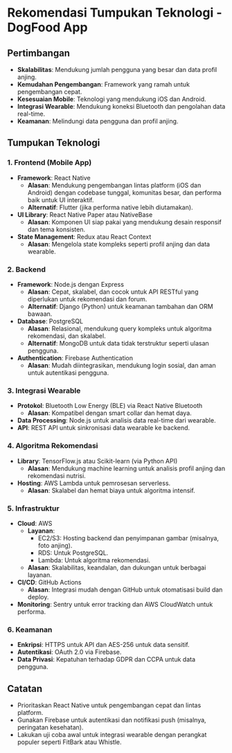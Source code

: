 # Rekomendasi Tumpukan Teknologi - DogFood App

## Pertimbangan
- **Skalabilitas**: Mendukung jumlah pengguna yang besar dan data profil anjing.
- **Kemudahan Pengembangan**: Framework yang ramah untuk pengembangan cepat.
- **Kesesuaian Mobile**: Teknologi yang mendukung iOS dan Android.
- **Integrasi Wearable**: Mendukung koneksi Bluetooth dan pengolahan data real-time.
- **Keamanan**: Melindungi data pengguna dan profil anjing.

## Tumpukan Teknologi
### 1. Frontend (Mobile App)
- **Framework**: React Native
  - **Alasan**: Mendukung pengembangan lintas platform (iOS dan Android) dengan codebase tunggal, komunitas besar, dan performa baik untuk UI interaktif.
  - **Alternatif**: Flutter (jika performa native lebih diutamakan).
- **UI Library**: React Native Paper atau NativeBase
  - **Alasan**: Komponen UI siap pakai yang mendukung desain responsif dan tema konsisten.
- **State Management**: Redux atau React Context
  - **Alasan**: Mengelola state kompleks seperti profil anjing dan data wearable.

### 2. Backend
- **Framework**: Node.js dengan Express
  - **Alasan**: Cepat, skalabel, dan cocok untuk API RESTful yang diperlukan untuk rekomendasi dan forum.
  - **Alternatif**: Django (Python) untuk keamanan tambahan dan ORM bawaan.
- **Database**: PostgreSQL
  - **Alasan**: Relasional, mendukung query kompleks untuk algoritma rekomendasi, dan skalabel.
  - **Alternatif**: MongoDB untuk data tidak terstruktur seperti ulasan pengguna.
- **Authentication**: Firebase Authentication
  - **Alasan**: Mudah diintegrasikan, mendukung login sosial, dan aman untuk autentikasi pengguna.

### 3. Integrasi Wearable
- **Protokol**: Bluetooth Low Energy (BLE) via React Native Bluetooth
  - **Alasan**: Kompatibel dengan smart collar dan hemat daya.
- **Data Processing**: Node.js untuk analisis data real-time dari wearable.
- **API**: REST API untuk sinkronisasi data wearable ke backend.

### 4. Algoritma Rekomendasi
- **Library**: TensorFlow.js atau Scikit-learn (via Python API)
  - **Alasan**: Mendukung machine learning untuk analisis profil anjing dan rekomendasi nutrisi.
- **Hosting**: AWS Lambda untuk pemrosesan serverless.
  - **Alasan**: Skalabel dan hemat biaya untuk algoritma intensif.

### 5. Infrastruktur
- **Cloud**: AWS
  - **Layanan**:
    - EC2/S3: Hosting backend dan penyimpanan gambar (misalnya, foto anjing).
    - RDS: Untuk PostgreSQL.
    - Lambda: Untuk algoritma rekomendasi.
  - **Alasan**: Skalabilitas, keandalan, dan dukungan untuk berbagai layanan.
- **CI/CD**: GitHub Actions
  - **Alasan**: Integrasi mudah dengan GitHub untuk otomatisasi build dan deploy.
- **Monitoring**: Sentry untuk error tracking dan AWS CloudWatch untuk performa.

### 6. Keamanan
- **Enkripsi**: HTTPS untuk API dan AES-256 untuk data sensitif.
- **Autentikasi**: OAuth 2.0 via Firebase.
- **Data Privasi**: Kepatuhan terhadap GDPR dan CCPA untuk data pengguna.

## Catatan
- Prioritaskan React Native untuk pengembangan cepat dan lintas platform.
- Gunakan Firebase untuk autentikasi dan notifikasi push (misalnya, peringatan kesehatan).
- Lakukan uji coba awal untuk integrasi wearable dengan perangkat populer seperti FitBark atau Whistle.